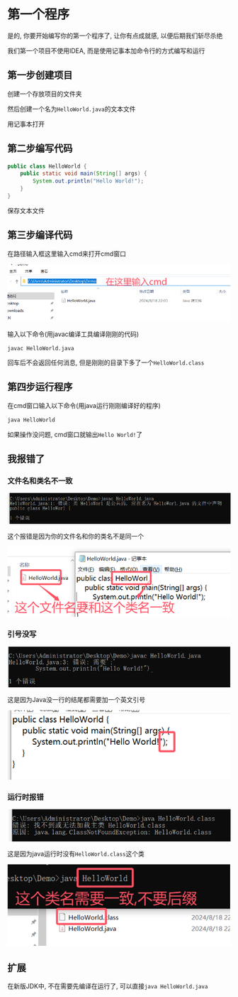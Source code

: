 # 第一个程序

是的, 你要开始编写你的第一个程序了, 让你有点成就感, 以便后期我们斩尽杀绝

我们第一个项目不使用IDEA, 而是使用记事本加命令行的方式编写和运行

## 第一步创建项目

创建一个存放项目的文件夹

然后创建一个名为`HelloWorld.java`的文本文件

用记事本打开

## 第二步编写代码

```java
public class HelloWorld {
    public static void main(String[] args) {
        System.out.println("Hello World!");
    }
}
```

保存文本文件

## 第三步编译代码

在路径输入框这里输入cmd来打开cmd窗口

![ffa6eb74328ebe8adf2e58234728cdab1ac69091](Assets/ffa6eb74328ebe8adf2e58234728cdab1ac69091.png)

输入以下命令(用javac编译工具编译刚刚的代码)

```shell
javac HelloWorld.java
```

回车后不会返回任何消息, 但是刚刚的目录下多了一个`HelloWorld.class`

## 第四步运行程序

在cmd窗口输入以下命令(用java运行刚刚编译好的程序)

```java
java HelloWorld
```

如果操作没问题, cmd窗口就输出`Hello World!`了

## 我报错了

### 文件名和类名不一致

![7e06fabff395b6e160ce86c194b25bce19c1d6ac](Assets/7e06fabff395b6e160ce86c194b25bce19c1d6ac.png)

这个报错是因为你的文件名和你的类名不是同一个

![d8250545f5b8df277b6bab3ad1f607e93b3e0ef4](Assets/d8250545f5b8df277b6bab3ad1f607e93b3e0ef4.png)

### 引号没写

![9dfd6392d1970564dbbee344db9a045c36db9053](Assets/9dfd6392d1970564dbbee344db9a045c36db9053.png)

这是因为Java没一行的结尾都需要加一个英文引号

![532b8bc466c6ff12e25b21e1e81d94b55e8be5a6](Assets/532b8bc466c6ff12e25b21e1e81d94b55e8be5a6.png)

### 运行时报错

![f3bf339aa9808f0950bdc776fdd2b9edf7f8d8b9](Assets/f3bf339aa9808f0950bdc776fdd2b9edf7f8d8b9.png)

这是因为java运行时没有`HelloWorld.class`这个类

![458db3ae21b5fe45083360fd0aeff003de0e6bc0](Assets/458db3ae21b5fe45083360fd0aeff003de0e6bc0.png)

## 扩展

在新版JDK中, 不在需要先编译在运行了, 可以直接`java HelloWorld.java`
